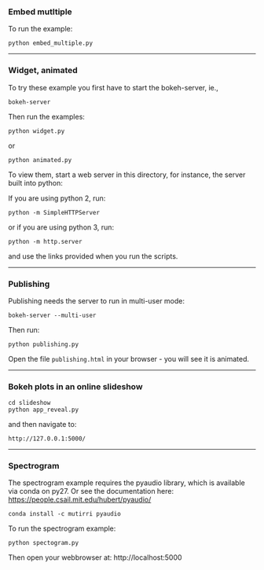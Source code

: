 ### Embed mutltiple

To run the example:

    python embed_multiple.py

---

### Widget, animated

To try these example you first have to start the bokeh-server, ie.,

    bokeh-server

Then run the examples:

    python widget.py

or

    python animated.py


To view them, start a web server in this directory, for instance, the server
built into python:

If you are using python 2, run:

    python -m SimpleHTTPServer

or if you are using python 3, run:

    python -m http.server

and use the links provided when you run the scripts.

---
### Publishing

Publishing needs the server to run in multi-user mode:
    
    bokeh-server --multi-user

Then run:

    python publishing.py

Open the file `publishing.html` in your browser - you will see it is animated.

---

### Bokeh plots in an online slideshow

    cd slideshow
    python app_reveal.py

and then navigate to:

    http://127.0.0.1:5000/

---

### Spectrogram

The spectrogram example requires the pyaudio library, which is available
via conda on py27. Or see the documentation here: https://people.csail.mit.edu/hubert/pyaudio/

    conda install -c mutirri pyaudio

To run the spectrogram example:

    python spectogram.py

Then open your webbrowser at: http://localhost:5000

